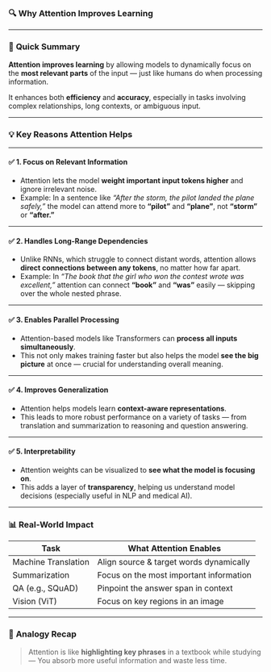 ### 🔍 **Why Attention Improves Learning**

---

### 🎯 **Quick Summary**

**Attention improves learning** by allowing models to dynamically focus on the **most relevant parts** of the input — just like humans do when processing information.

It enhances both **efficiency** and **accuracy**, especially in tasks involving complex relationships, long contexts, or ambiguous input.

---

### 💡 **Key Reasons Attention Helps**

---

#### ✅ 1. **Focus on Relevant Information**

* Attention lets the model **weight important input tokens higher** and ignore irrelevant noise.
* Example: In a sentence like
  *“After the storm, the pilot landed the plane safely,”*
  the model can attend more to **“pilot”** and **“plane”**, not **“storm”** or **“after.”**

---

#### ✅ 2. **Handles Long-Range Dependencies**

* Unlike RNNs, which struggle to connect distant words, attention allows **direct connections between any tokens**, no matter how far apart.
* Example:
  In *“The book that the girl who won the contest wrote was excellent,”*
  attention can connect **“book”** and **“was”** easily — skipping over the whole nested phrase.

---

#### ✅ 3. **Enables Parallel Processing**

* Attention-based models like Transformers can **process all inputs simultaneously**.
* This not only makes training faster but also helps the model **see the big picture** at once — crucial for understanding overall meaning.

---

#### ✅ 4. **Improves Generalization**

* Attention helps models learn **context-aware representations**.
* This leads to more robust performance on a variety of tasks — from translation and summarization to reasoning and question answering.

---

#### ✅ 5. **Interpretability**

* Attention weights can be visualized to **see what the model is focusing on**.
* This adds a layer of **transparency**, helping us understand model decisions (especially useful in NLP and medical AI).

---

### 📊 **Real-World Impact**

| Task                | What Attention Enables                  |
| ------------------- | --------------------------------------- |
| Machine Translation | Align source & target words dynamically |
| Summarization       | Focus on the most important information |
| QA (e.g., SQuAD)    | Pinpoint the answer span in context     |
| Vision (ViT)        | Focus on key regions in an image        |

---

### 🧠 **Analogy Recap**

> Attention is like **highlighting key phrases** in a textbook while studying —
> You absorb more useful information and waste less time.
